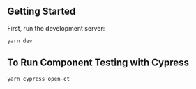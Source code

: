 
## Getting Started

First, run the development server:

```bash
yarn dev
```

## To Run Component Testing with Cypress
```bash
yarn cypress open-ct
```
